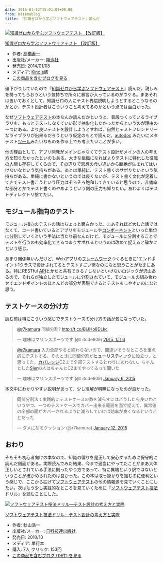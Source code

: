 ```yaml
---
date: 2015-01-12T18:03:01+09:00
from: hatenablog
title: 『知識ゼロから学ぶソフトウェアテスト』読んだ
---
```


<p><div class="hatena-asin-detail"><a href="http://www.amazon.co.jp/exec/obidos/ASIN/B00HQ7S5CA/r7kamura-22/"><img src="http://ecx.images-amazon.com/images/I/51YXH-6HUzL._SL160_.jpg" class="hatena-asin-detail-image" alt="知識ゼロから学ぶソフトウェアテスト 【改訂版】" title="知識ゼロから学ぶソフトウェアテスト 【改訂版】"></a><div class="hatena-asin-detail-info"><p class="hatena-asin-detail-title"><a href="http://www.amazon.co.jp/exec/obidos/ASIN/B00HQ7S5CA/r7kamura-22/">知識ゼロから学ぶソフトウェアテスト 【改訂版】</a></p><ul><li><span class="hatena-asin-detail-label">作者:</span> <a class="keyword" href="http://d.hatena.ne.jp/keyword/%B9%E2%B6%B6%BC%F7%B0%EC">高橋寿一</a></li><li><span class="hatena-asin-detail-label">出版社/メーカー:</span> <a class="keyword" href="http://d.hatena.ne.jp/keyword/%E6%C6%B1%CB%BC%D2">翔泳社</a></li><li><span class="hatena-asin-detail-label">発売日:</span> 2014/01/08</li><li><span class="hatena-asin-detail-label">メディア:</span> <a class="keyword" href="http://d.hatena.ne.jp/keyword/Kindle">Kindle</a>版</li><li><a href="http://d.hatena.ne.jp/asin/B00HQ7S5CA/r7kamura-22" target="_blank">この商品を含むブログを見る</a></li></ul></div><div class="hatena-asin-detail-foot"></div></div></p>

<p>値下がりしていたので『<a href="http://www.amazon.co.jp/dp/B00HQ7S5CA/r7kamura-22">知識ゼロから学ぶソフトウェアテスト</a>』読んだ。親しみを持ってもらおうという気持ちで所々に暴言が入っているのがウケる。まあそれは置いておくとして、知識ゼロの人にテスト界隈説明しようとするとこうなるのかとか、テスト設計者はこういうこと考えてるのかという点では面白かった。</p>

<p>なぜ<a class="keyword" href="http://d.hatena.ne.jp/keyword/%A5%BD%A5%D5%A5%C8%A5%A6%A5%A7%A5%A2%A5%C6%A5%B9%A5%C8">ソフトウェアテスト</a>の本なんか読んだかというと、普段つくっているライブラリを、もっとテストしなくていい形で抽象化したかったからというのが理由の一つにある。より良いテストを設計しようとすれば、自然とテストフレンドリーなライブラリが出来るだろうという仮定のもとで読んだ。<a href="https://github.com/r7kamura/autodoc">autodoc</a> みたいにメタテスト<a class="keyword" href="http://d.hatena.ne.jp/keyword/%A5%C4%A1%BC%A5%EB">ツール</a>みたいなものを作る上でも考えたいことが多い。</p>

<p>他の理由として、アプリ開発がメインじゃなくてテスト設計がメインの人の考え方を知りたかったといのもある。大きな組織になればよりテストに特化した役職の人間も存在してくるので、その辺りで思想の食い違いから断絶が生まれてはいけないなという気持ちがある。あとは単純に、テスト書くのサボりたいという気持ちがある。単純に書かないというのでは良くないが、テスト書く文化が定着してきてテスト書こうという圧力はそろそろ飽和してきていると思うので、非効率な部分とかでテスト書くのやめようという側の圧力も知りたい。あわよくばテストディレクトリ捨てたい。</p>

<h2>モジュール指向のテスト</h2>

<p>モジュール指向のテストの話はちょっと面白かった。まあそれほど大した話ではなくて、コード書いているとアプリをモジュールや<a class="keyword" href="http://d.hatena.ne.jp/keyword/%A5%B3%A5%F3%A5%DD%A1%BC%A5%CD%A5%F3%A5%C8">コンポーネント</a>といった単位に分割していくという手法は当たり前なんだけど、モジュールに分割することでテストを行うのも効率化できるつまりサボれるというのは改めて捉えると確かにという感じ。</p>

<p>あまり関係無いんだけど、Webアプリの<a class="keyword" href="http://d.hatena.ne.jp/keyword/%A5%D5%A5%EC%A1%BC%A5%E0%A5%EF%A1%BC%A5%AF">フレームワーク</a>つくるときに1エンドポイント1クラスで設計されてるとテストすごい楽なのになと思うことがたまにある。特にRESTful <a class="keyword" href="http://d.hatena.ne.jp/keyword/API">API</a>とかだと共有できる / しないといけないロジックが沢山あるので、それらが独立したモジュールに分割されていて、モジュールの組み合わせでエンドポイントのほとんどの部分が表現できるとテストもしやすいのになと思う。</p>

<h2>テストケースの分け方</h2>

<p>読む前は特にこういう感じでテストケースの分け方の話が気になっていた。</p>

<p><blockquote class="twitter-tweet" lang="ja"><p><a href="https://twitter.com/r7kamura">@r7kamura</a> 同値分割? <a href="http://t.co/BjJHo8DLkc">http://t.co/BjJHo8DLkc</a></p>&mdash; 趣味はマリンスポーツです (@hitode909) <a href="https://twitter.com/hitode909/status/552423434727473152">2015, 1月 6</a></blockquote><script async src="//platform.twitter.com/widgets.js" charset="utf-8"></script></p>

<p><blockquote class="twitter-tweet" lang="HASH(0x7a48460)"><p><a href="https://twitter.com/r7kamura">@r7kamura</a> 入力全部やると終わらないので、間違いそうなところを重点的にテストする、そのときに同値分割が<a class="keyword" href="http://d.hatena.ne.jp/keyword/%A5%D2%A5%E5%A1%BC%A5%EA%A5%B9%A5%C6%A5%A3%A5%C3%A5%AF">ヒューリスティック</a>に役立つ、と思ってた。<a class="keyword" href="http://d.hatena.ne.jp/keyword/%A5%AB%A5%D0%A5%EC%A5%C3%A5%B8">カバレッジ</a>C2まで全部テストするとわりにあわない。ちゃんとした<a class="keyword" href="http://d.hatena.ne.jp/keyword/SIer">SIer</a>の人はちゃんとC2までやってるって聞いた</p>&mdash; 趣味はマリンスポーツです (@hitode909) <a href="https://twitter.com/hitode909/status/552466270583799808">January 6, 2015</a></blockquote><script async src="//platform.twitter.com/widgets.js" charset="utf-8"></script></p>

<p>本文中にわかりやすい説明があって、少し理解が明瞭になったのが良かった。</p>

<p><blockquote class="twitter-tweet" lang="HASH(0x7a48460)"><p>同値分割法で実践的にテストケースの数を減らすにはどうしたら良いかというやつ、一つのテストケースでカバー出来る範囲を面で捉えて、異常値の全部の面がカバーされるように減らしていけば効率が良くなるということだった</p>&mdash; ダメになるクッション (@r7kamura) <a href="https://twitter.com/r7kamura/status/554504881256423424">January 12, 2015</a></blockquote><script async src="//platform.twitter.com/widgets.js" charset="utf-8"></script></p>

<h2>おわり</h2>

<p>そもそも初心者向けの本なので、知識の偏りを是正して安心するために保守的に読んだ側面がある。実際読んでみた結果、今まで適当にやってたことがまあ大体正しいとされている手法に則ったやり方であって、特に異端という訳ではないということが確かめられたのは良かった。この本は取っ掛かりを掴むのに便利という感じで、ここから拡げて<a class="keyword" href="http://d.hatena.ne.jp/keyword/%A5%BD%A5%D5%A5%C8%A5%A6%A5%A7%A5%A2%A5%C6%A5%B9%A5%C8">ソフトウェアテスト</a>の他の情報源を見ていくことにしたい。次はもう少し実践的なところを見ていくために『<a class="keyword" href="http://d.hatena.ne.jp/keyword/%A5%BD%A5%D5%A5%C8%A5%A6%A5%A7%A5%A2%A5%C6%A5%B9%A5%C8">ソフトウェアテスト</a><a class="keyword" href="http://d.hatena.ne.jp/keyword/%B5%BB%CB%A1">技法</a>ドリル』を読むことにした。</p>

<p><div class="hatena-asin-detail"><a href="http://www.amazon.co.jp/exec/obidos/ASIN/4817193603/r7kamura-22/"><img src="http://ecx.images-amazon.com/images/I/41c%2BTQK0BJL._SL160_.jpg" class="hatena-asin-detail-image" alt="ソフトウェアテスト技法ドリル―テスト設計の考え方と実際" title="ソフトウェアテスト技法ドリル―テスト設計の考え方と実際"></a><div class="hatena-asin-detail-info"><p class="hatena-asin-detail-title"><a href="http://www.amazon.co.jp/exec/obidos/ASIN/4817193603/r7kamura-22/">ソフトウェアテスト技法ドリル―テスト設計の考え方と実際</a></p><ul><li><span class="hatena-asin-detail-label">作者:</span> 秋山浩一</li><li><span class="hatena-asin-detail-label">出版社/メーカー:</span> <a class="keyword" href="http://d.hatena.ne.jp/keyword/%C6%FC%B2%CA%B5%BB%CF%A2%BD%D0%C8%C7%BC%D2">日科技連出版社</a></li><li><span class="hatena-asin-detail-label">発売日:</span> 2010/10</li><li><span class="hatena-asin-detail-label">メディア:</span> 単行本</li><li><span class="hatena-asin-detail-label">購入</span>: 7人 <span class="hatena-asin-detail-label">クリック</span>: 153回</li><li><a href="http://d.hatena.ne.jp/asin/4817193603/r7kamura-22" target="_blank">この商品を含むブログ (19件) を見る</a></li></ul></div><div class="hatena-asin-detail-foot"></div></div></p>

